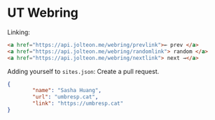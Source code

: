 # UT Webring

Linking:
```html
<a href="https://api.jolteon.me/webring/prevlink">← prev </a>
<a href="https://api.jolteon.me/webring/randomlink"> random </a>
<a href="https://api.jolteon.me/webring/nextlink"> next →</a>
```

Adding yourself to `sites.json`: Create a pull request.
```json
{
		"name": "Sasha Huang",
		"url": "umbresp.cat",
		"link": "https://umbresp.cat"
}
```
